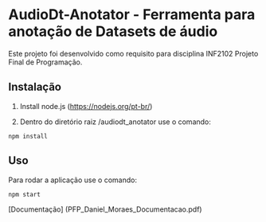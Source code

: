 # AudioDt-Anotator - Ferramenta para anotação de Datasets de áudio

Este projeto foi desenvolvido como requisito para disciplina INF2102 Projeto Final de Programação.

## Instalação

1. Install node.js (https://nodejs.org/pt-br/)

2. Dentro do diretório raiz /audiodt_anotator use o comando:
```
npm install
```

## Uso

Para rodar a aplicação use o comando:
```
npm start
```

[Documentação] (PFP_Daniel_Moraes_Documentacao.pdf)
